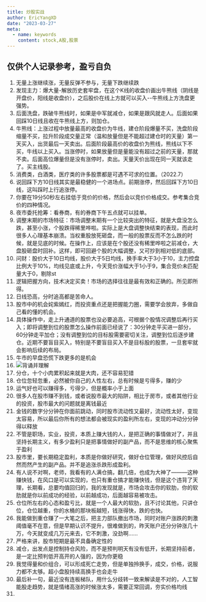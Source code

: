 ```yaml
---
title: 炒股实战
author: EricYangXD
date: "2023-03-27"
meta:
  - name: keywords
    content: stock,A股,股票
---
```


## 仅供个人记录参考，盈亏自负

1. 无量上涨继续涨，无量反弹不参与，无量下跌继续跌
2. 发现主力：爆大量-解放历史套牢盘，在这个K线的收盘价画出牛熊线（阴线是开盘价，阳线是收盘价），之后股价在线上方就可以买入--牛熊线上方洗盘更强势。
3. 后面洗盘，跌破牛熊线时，如果是中军就减仓，如果是跟风就走人。后面如果回踩10日线且收在牛熊线上方，则加仓。
4. 牛熊线：上涨过程中放量最高的收盘价为牛线，建仓阶段爆量不买，洗盘阶段缩量不买，拉升阶段成交量正常（温和放量但是不能超过建仓时的天量）第一天买入，出货最后一天卖出。后面阶段最高价的收盘价为熊线，熊线以下不买，牛线以上买入。当涨停时，如果放量但是量能没有超过之前的天量，那就不卖。后面高位爆量但是没有涨停时，卖出。天量天价出现在同一天就该走了。买主线股。
5. 消费类，白酒类，医疗类的许多股票都是可遇不可求的位置。（2022.7）
6. 说回踩下方10日线其实是最稳健的一个进场点。前期涨停，然后回踩下方10日线，这叫踩时上行追涨停。
7. 你要在19分50秒左右挂低于竞价的价格，然后会以竞价价格成交。参考集合竞价的四种情况。
8. 夜市委托抢筹：看券商，有的券商下午五点就可以挂单。
9. 调整末期的市场特征：市场调整末期有一个比较突出的特征，就是大盘没怎么跌，甚至小涨，个股跌得稀里哗啦。实际上是大盘调整快结束的表现，而此时很多人心理基本崩溃。当权重股放死砸盘，而一般的股票反而不怎么跌的时候，就是见底的时候。在操作上，应该是在个股还没有稀里哗啦之前减仓，大盘股砸盘时回补。这样，即可回避个股的大幅调整，又可抄到相对低的底部。
10. 问财：股价大于10日均线，股价大于5日均线，换手率大于3小于10，主力控盘比例大于10%，均线见底或上升，今天竞价涨幅大于1小于9，集合竞价未匹配量大于0，剔除st
11. 逻辑把握方向，技术决定买卖！市场的选择往往是最有效和正确的。所见即所得。
12. 日线恐高，分时追高都是苦命人。
13. 股市中的机会姹紫嫣红，而投资重点还是把握能力圈，需要学会放弃，多做自己看的懂的机会。
14. 具体操作中，走上升通道的股票也没必要追高，可根据个股情况调整后再行买入；即将调整到位的股票怎么操作前面已经说了：30分钟走平买进一部分，60分钟走平加仓；没有调整到位的目标股需要密切关注，调整到位后逐步建仓。近期不要盲目买入，特别是不要盲目买入不是目标股的股票，一旦套牢就会影响后续的布局。
15. 牛市的早盘恐慌下跌更多的是机会
16. ![背诵并理解](https://cdn.jsdelivr.net/gh/EricYangXD/vital-images/imgs/WechatIMG64.jpeg)
17. 分仓，十个小肉累积起来就是大肉，还不容易犯错
18. 仓位忽轻忽重，必然被你自己的人性左右，总有时候是亏得多，赚的少
19. 运气好也可以赚得多，亏得少，但是概率小于上面
20. 很多人在股市赚不到钱，或者说股市最大的陷阱，相比于房市，或者其他行业的投资，股市最大的问题就是离钱最近
21. 金钱的数字分分钟在你面前跳动，同时股市流动性又最好，流动性太好，变现太容易，所以最后你所有的想法都会被现实的盈利所左右，变现的冲动分分钟得以释放
22. 不管是职场，实业，投资，本质上赚大钱的人，是把正确的事情做对了，并且坚持长期主义，有多少盈利只是把事情做好的副产品，而不是思维的核心聚焦于盈利
23. 股市里，要长期稳定盈利，本质是你做好研究，做好仓位管理，做好风控后自然而然产生的副产品。并不是追涨杀跌形成盈利。
24. 有人说不对啊，老师，我看有的人满仓搞，翻几倍，也成为大神了———这种赚快钱，在风口是可以实现的，也只有重仓搞才能赚快钱，但是这个违背了天理，长期看，总要均值回归的，我的发现就是，市场会攻击你的软肋，你的软肋就是你以前成功的经验，以前越成功，后面越容易被攻击。
25. 仓位所左右的心态和盈亏比，就是一个人最大的软肋，且不讨论其他，只讲仓位，仓位越重，你的水桶的那块板越短，钱涨得快，跌的也快。
26. 我能做到重仓赚了一大笔之后，把主力部队撤出市场，同时对账户涨跌的刺激阈值毫不在意，但是早期认识不提升，很难做到的，昨天账户还分分钟涨几十万，今天就变成几万元来去，它不刺激，没劲啊……
27. 严格来讲，股市短期是最不具备确定性的
28. 减仓，出发点是控制持仓风险，而不是预判明天有没有低开，长期坚持前者，是一定比预判低开高开的人强的，因为你更稳
29. 我觉得量和价组合，可以形成死亡走势，但是单独拎换手，成交，价格，说服力都不太够。超小盘股持续高换手也会走牛
30. 最后补一句，最近没有连板梯队，用什么分歧转一致来解读是不对的，人工智能股走趋势，就是情绪高涨的时候涨太多，需要正常回调，夯实价格均线
31. 
